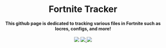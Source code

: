 <h1 align="center">
  Fortnite Tracker
  <br>
</h1>

<h4 align="center">This github page is dedicated to tracking various files in Fortnite such as locres, configs, and more!</h4>

<p align="center">
  </a>
  <a href="https://twitter.com/iFireMonkey"><img src="https://img.shields.io/badge/Twitter-@iFireMonkey-1da1f2.svg?logo=twitter"></a>
  <a href="https://discord.gg/FireMonkey">
      <img src="https://img.shields.io/discord/160719046369738752.svg?label=Discord&logo=discord&color=778cd4">
  </a>
  <a href="https://twitter.com/_FireMonkey"><img src="https://img.shields.io/badge/Twitter-@_FireMonkey-1da1f2.svg?logo=twitter"></a>
</p>
